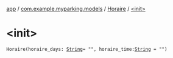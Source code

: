 [app](../../index.md) / [com.example.myparking.models](../index.md) / [Horaire](index.md) / [&lt;init&gt;](./-init-.md)

# &lt;init&gt;

`Horaire(horaire_days: `[`String`](https://kotlinlang.org/api/latest/jvm/stdlib/kotlin/-string/index.html)` = "", horaire_time: `[`String`](https://kotlinlang.org/api/latest/jvm/stdlib/kotlin/-string/index.html)` = "")`